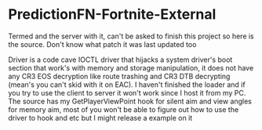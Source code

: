# PredictionFN-Fortnite-External
Termed and the server with it, can't be asked to finish this project so here is the source. Don't know what patch it was last updated too

Driver is a code cave IOCTL driver that hijacks a system driver's boot section that work's with memory and storage manipulation, it does not have any CR3 EOS decryption like route trashing and CR3 DTB decrypting (mean's you can't skid with it on EAC). I haven't finished the loader and if you try to use the client to server it won't work since I host it from my PC. The source has my GetPlayerViewPoint hook for silent aim and view angles for memory aim, most of you won't be able to figure out how to use the driver to hook and etc but I might release a example on it 




